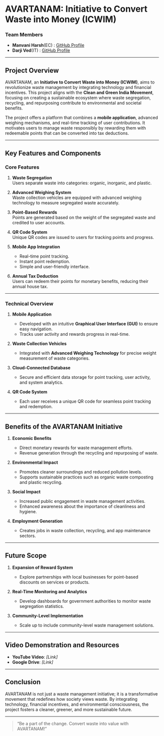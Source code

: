 # AVARTANAM: Initiative to Convert Waste into Money (ICWIM)

### **Team Members**  
- **Manvani Harsh**(EC) : [GitHub Profile](https://github.com/Harshmanvani25)  
- **Darji Ved**(IT) : [GitHub Profile](https://github.com/Harshmanvani25)

---

## **Project Overview**  

AVARTANAM, an **Initiative to Convert Waste into Money (ICWIM)**, aims to revolutionize waste management by integrating technology and financial incentives. This project aligns with the **Clean and Green India Movement**, focusing on creating a sustainable ecosystem where waste segregation, recycling, and repurposing contribute to environmental and societal benefits.  

The project offers a platform that combines a **mobile application**, advanced weighing mechanisms, and real-time tracking of user contributions. It motivates users to manage waste responsibly by rewarding them with redeemable points that can be converted into tax deductions.  

---

## **Key Features and Components**

### **Core Features**  
1. **Waste Segregation**  
   Users separate waste into categories: organic, inorganic, and plastic.  

2. **Advanced Weighing System**  
   Waste collection vehicles are equipped with advanced weighing technology to measure segregated waste accurately.  

3. **Point-Based Rewards**  
   Points are generated based on the weight of the segregated waste and credited to user accounts.  

4. **QR Code System**  
   Unique QR codes are issued to users for tracking points and progress.  

5. **Mobile App Integration**  
   - Real-time point tracking.  
   - Instant point redemption.  
   - Simple and user-friendly interface.  

6. **Annual Tax Deduction**  
   Users can redeem their points for monetary benefits, reducing their annual house tax.  

---

### **Technical Overview**  

1. **Mobile Application**  
   - Developed with an intuitive **Graphical User Interface (GUI)** to ensure easy navigation.  
   - Tracks user activity and rewards progress in real-time.  

2. **Waste Collection Vehicles**  
   - Integrated with **Advanced Weighing Technology** for precise weight measurement of waste categories.  

3. **Cloud-Connected Database**  
   - Secure and efficient data storage for point tracking, user activity, and system analytics.  

4. **QR Code System**  
   - Each user receives a unique QR code for seamless point tracking and redemption.  

---

## **Benefits of the AVARTANAM Initiative**  

1. **Economic Benefits**  
   - Direct monetary rewards for waste management efforts.  
   - Revenue generation through the recycling and repurposing of waste.  

2. **Environmental Impact**  
   - Promotes cleaner surroundings and reduced pollution levels.  
   - Supports sustainable practices such as organic waste composting and plastic recycling.  

3. **Social Impact**  
   - Increased public engagement in waste management activities.  
   - Enhanced awareness about the importance of cleanliness and hygiene.  

4. **Employment Generation**  
   - Creates jobs in waste collection, recycling, and app maintenance sectors.  

---

## **Future Scope**  

1. **Expansion of Reward System**  
   - Explore partnerships with local businesses for point-based discounts on services or products.  

2. **Real-Time Monitoring and Analytics**  
   - Develop dashboards for government authorities to monitor waste segregation statistics.  

3. **Community-Level Implementation**  
   - Scale up to include community-level waste management solutions.  

---

## **Video Demonstration and Resources**  

- **YouTube Video**: _[Link]_  
- **Google Drive**: _[Link]_  

---

## **Conclusion**  

AVARTANAM is not just a waste management initiative; it is a transformative movement that redefines how society views waste. By integrating technology, financial incentives, and environmental consciousness, the project fosters a cleaner, greener, and more sustainable future.  

---  
> “Be a part of the change. Convert waste into value with AVARTANAM!”  
